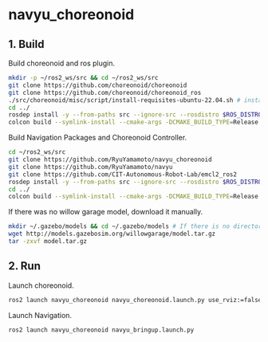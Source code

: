 # navyu_choreonoid

## 1. Build
Build choreonoid and ros plugin.
```bash
mkdir -p ~/ros2_ws/src && cd ~/ros2_ws/src
git clone https://github.com/choreonoid/choreonoid
git clone https://github.com/choreonoid/choreonoid_ros
./src/choreonoid/misc/script/install-requisites-ubuntu-22.04.sh # install depend packages for choreonoid
cd ../
rosdep install -y --from-paths src --ignore-src --rosdistro $ROS_DISTRO
colcon build --symlink-install --cmake-args -DCMAKE_BUILD_TYPE=Release
```

Build Navigation Packages and Choreonoid Controller.
```bash
cd ~/ros2_ws/src
git clone https://github.com/RyuYamamoto/navyu_choreonoid
git clone https://github.com/RyuYamamoto/navyu
git clone https://github.com/CIT-Autonomous-Robot-Lab/emcl2_ros2
rosdep install -y --from-paths src --ignore-src --rosdistro $ROS_DISTRO
cd ../
colcon build --symlink-install --cmake-args -DCMAKE_BUILD_TYPE=Release
```

If there was no willow garage model, download it manually.
```bash
mkdir ~/.gazebo/models && cd ~/.gazebo/models # If there is no directory
wget http://models.gazebosim.org/willowgarage/model.tar.gz
tar -zxvf model.tar.gz
```

## 2. Run
Launch choreonoid.
```bash
ros2 launch navyu_choreonoid navyu_choreonoid.launch.py use_rviz:=false
```

Launch Navigation.
```bash
ros2 launch navyu_choreonoid navyu_bringup.launch.py
```
